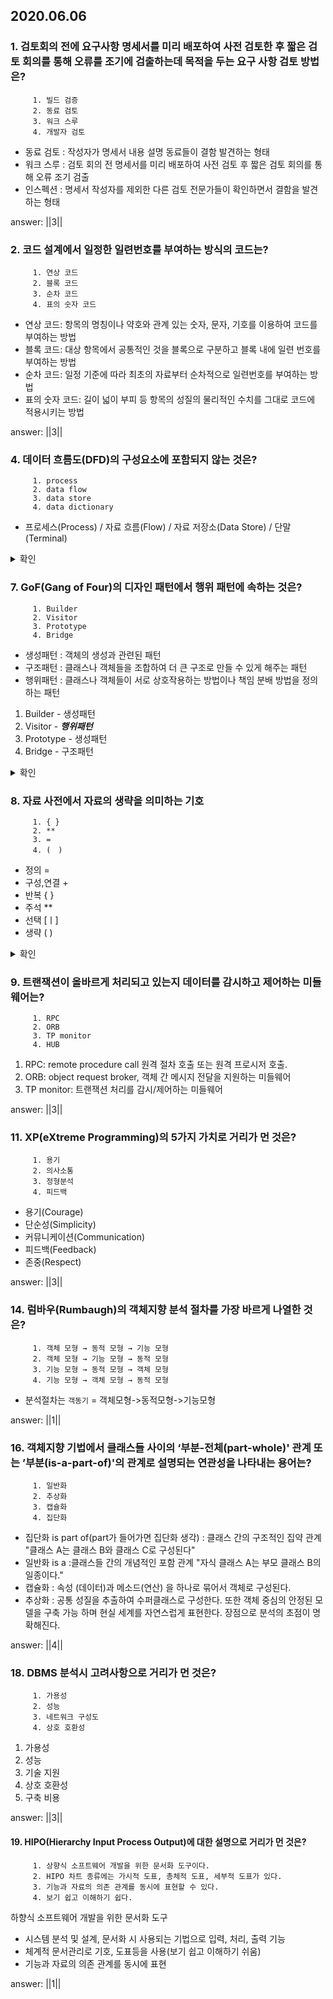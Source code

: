 ## 2020.06.06

### 1.  검토회의 전에 요구사항 명세서를 미리 배포하여 사전 검토한 후 짧은 검토 회의를 통해 오류를 조기에 검출하는데 목적을 두는 요구 사항 검토 방법은?
```
     1.	빌드 검증
     2.	동료 검토
     3.	워크 스루
     4.	개발자 검토
```
* 동료 검토 : 작성자가 명세서 내용 설명 동료들이 결함 발견하는 형태
* 워크 스루 : 검토 회의 전 명세서를 미리 배포하여 사전 검토 후 짧은 검토 회의를 통해 오류 조기 검출
* 인스펙션  : 명세서 작성자를 제외한 다른 검토 전문가들이 확인하면서 결함을 발견하는 형태

answer: ||3||

### 2. 코드 설계에서 일정한 일련번호를 부여하는 방식의 코드는?
```
     1.	연상 코드
     2.	블록 코드
     3.	순차 코드
     4.	표의 숫자 코드
```
* 연상 코드: 항목의 명칭이나 약호와 관계 있는 숫자, 문자, 기호를 이용하여 코드를 부여하는 방법
* 블록 코드: 대상 항목에서 공통적인 것을 블록으로 구분하고 블록 내에 일련 번호를 부여하는 방법
* 순차 코드: 일정 기준에 따라 최초의 자료부터 순차적으로 일련번호를 부여하는 방법
* 표의 숫자 코드: 길이 넓이 부피 등 항목의 성질의 물리적인 수치를 그대로 코드에 적용시키는 방법

answer: ||3||

### 4. 데이터 흐름도(DFD)의 구성요소에 포함되지 않는 것은?
```
     1.	process
     2.	data flow
     3.	data store
     4.	data dictionary
```

* 프로세스(Process) / 자료 흐름(Flow) / 자료 저장소(Data Store) / 단말(Terminal)

<details><summary>확인</summary> ( 3 ) </details>

### 7. GoF(Gang of Four)의 디자인 패턴에서 행위 패턴에 속하는 것은?
```
     1.	Builder
     2.	Visitor
     3.	Prototype
     4.	Bridge
```
* 생성패턴 : 객체의 생성과 관련된 패턴
* 구조패턴 : 클래스나 객체들을 조합하여 더 큰 구조로 만들 수 있게 해주는 패턴
* 행위패턴 : 클래스나 객체들이 서로 상호작용하는 방법이나 책임 분배 방법을 정의하는 패턴

1. Builder - 생성패턴
2. Visitor - ***행위패턴*** 
3. Prototype - 생성패턴
4. Bridge - 구조패턴

<details><summary>확인</summary> ( 2 ) </details>

### 8. 자료 사전에서 자료의 생략을 의미하는 기호
```
     1.	{ }
     2.	**
     3.	=
     4.	(　)
```
* 정의 =
* 구성,연결 +
* 반복 { }
* 주석 **
* 선택 [ㅣ]
* 생략 ( ) 

<details><summary>확인</summary> ( 4 ) </details>

### 9. 트랜잭션이 올바르게 처리되고 있는지 데이터를 감시하고 제어하는 미들웨어는?
```
     1.	RPC
     2.	ORB
     3.	TP monitor
     4.	HUB
```
1. RPC: remote procedure call 원격 절차 호출 또는 원격 프로시저 호출.
2. ORB: object request broker, 객체 간 메시지 전달을 지원하는 미들웨어
3. TP monitor: 트랜잭션 처리를 감시/제어하는 미들웨어

answer: ||3||

### 11. XP(eXtreme Programming)의 5가지 가치로 거리가 먼 것은?
```
     1.	용기
     2.	의사소통
     3.	정형분석
     4.	피드백
```
* 용기(Courage) 
* 단순성(Simplicity)
* 커뮤니케이션(Communication)
* 피드백(Feedback)
* 존중(Respect)

answer: ||3||


### 14. 럼바우(Rumbaugh)의 객체지향 분석 절차를 가장 바르게 나열한 것은?
```
     1.	객체 모형 → 동적 모형 → 기능 모형
     2.	객체 모형 → 기능 모형 → 동적 모형
     3.	기능 모형 → 동적 모형 → 객체 모형
     4.	기능 모형 → 객체 모형 → 동적 모형
```
* 분석절차는 ```객동기``` = 객체모형->동적모형->기능모형 

answer: ||1||

### 16. 객체지향 기법에서 클래스들 사이의 ‘부분-전체(part-whole)' 관계 또는 ’부분(is-a-part-of)'의 관계로 설명되는 연관성을 나타내는 용어는?

```
     1.	일반화
     2.	추상화
     3.	캡슐화
     4.	집단화 
```
* 집단화 is part of(part가 들어가면 집단화 생각) : 클래스 간의 구조적인 집약 관계 "클래스 A는 클래스 B와 클래스 C로 구성된다"
* 일반화 is a :클래스들 간의 개념적인 포함 관계  "자식 클래스 A는 부모 클래스 B의 일종이다."
* 캡슐화 : 속성 (데이터)과 메소드(연산) 을 하나로 묶어서 객체로 구성된다.
* 추상화 : 공통 성질을 추출하여 수퍼클래스로 구성한다. 또한 객체 중심의 안정된 모델을 구축 가능 하며 현실 세계를 자연스럽게 표현한다. 장점으로 분석의 초점이 명확해진다.

answer: ||4||

### 18.	DBMS 분석시 고려사항으로 거리가 먼 것은?
```
     1.	가용성
     2.	성능
     3.	네트워크 구성도
     4.	상호 호환성
```
1. 가용성
2. 성능
3. 기술 지원
4. 상호 호환성
5. 구축 비용

answer: ||3||

#### 19. HIPO(Hierarchy Input Process Output)에 대한 설명으로 거리가 먼 것은?
```
     1.	상향식 소프트웨어 개발을 위한 문서화 도구이다.
     2.	HIPO 차트 종류에는 가시적 도표, 총체적 도표, 세부적 도표가 있다.
     3.	기능과 자료의 의존 관계를 동시에 표현할 수 있다.
     4.	보기 쉽고 이해하기 쉽다.
```

하향식 소프트웨어 개발을 위한 문서화 도구
* 시스템 분석 및 설계, 문서화 시 사용되는 기법으로 입력, 처리, 출력 기능
* 체계적 문서관리로 기호, 도표등을 사용(보기 쉽고 이해하기 쉬움)
* 기능과 자료의 의존 관계를 동시에 표현

answer: ||1||
